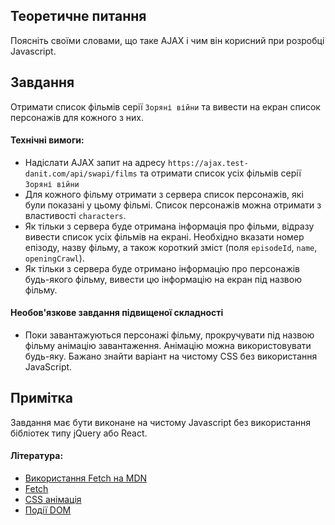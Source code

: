 ## Теоретичне питання
Поясніть своїми словами, що таке AJAX і чим він корисний при розробці Javascript.

## Завдання
Отримати список фільмів серії `Зоряні війни` та вивести на екран список персонажів для кожного з них.

#### Технічні вимоги:
- Надіслати AJAX запит на адресу `https://ajax.test-danit.com/api/swapi/films` та отримати список усіх фільмів серії `Зоряні війни`
- Для кожного фільму отримати з сервера список персонажів, які були показані у цьому фільмі. Список персонажів можна отримати з властивості `characters`.
- Як тільки з сервера буде отримана інформація про фільми, відразу вивести список усіх фільмів на екрані. Необхідно вказати номер епізоду, назву фільму, а також короткий зміст (поля `episodeId`, `name`, `openingCrawl`).
- Як тільки з сервера буде отримано інформацію про персонажів будь-якого фільму, вивести цю інформацію на екран під назвою фільму.

#### Необов'язкове завдання підвищеної складності
 - Поки завантажуються персонажі фільму, прокручувати під назвою фільму анімацію завантаження. Анімацію можна використовувати будь-яку. Бажано знайти варіант на чистому CSS без використання JavaScript.

## Примітка
Завдання має бути виконане на чистому Javascript без використання бібліотек типу jQuery або React.

#### Література:
- [Використання Fetch на MDN](https://developer.mozilla.org/ru/docs/Web/API/Fetch_API/Using_Fetch)
- [Fetch](https://learn.javascript.ru/fetch)
- [CSS анімація](https://html5book.ru/css3-animation/)
- [Події DOM](https://learn.javascript.ru/introduction-browser-events)
